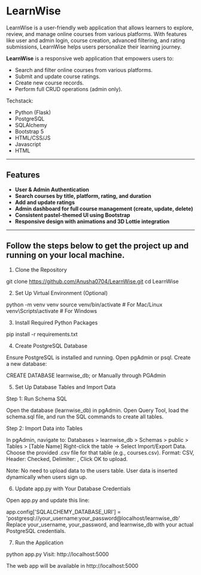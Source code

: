# LearnWise
LearnWise is a user-friendly web application that allows learners to explore, review, and manage online courses from various platforms. With features like user and admin login, course creation, advanced filtering, and rating submissions, LearnWise helps users personalize their learning journey.

**LearnWise** is a responsive web application that empowers users to:
- Search and filter online courses from various platforms.
- Submit and update course ratings.
- Create new course records.
- Perform full CRUD operations (admin only).

Techstack:
- Python (Flask)
- PostgreSQL
- SQLAlchemy
- Bootstrap 5
- HTML/CSS/JS
- Javascript
- HTML

---

## Features

- **User & Admin Authentication**
- **Search courses by title, platform, rating, and duration**
- **Add and update ratings**
- **Admin dashboard for full course management (create, update, delete)**
- **Consistent pastel-themed UI using Bootstrap**
- **Responsive design with animations and 3D Lottie integration**

---

## Follow the steps below to get the project up and running on your local machine.

1. Clone the Repository

git clone https://github.com/Anusha0704/LearnWise.git
cd LearnWise

2. Set Up Virtual Environment (Optional)

python -m venv venv
source venv/bin/activate   # For Mac/Linux
venv\Scripts\activate      # For Windows

3. Install Required Python Packages

pip install -r requirements.txt

4. Create PostgreSQL Database

Ensure PostgreSQL is installed and running.
Open pgAdmin or psql.
Create a new database:

CREATE DATABASE learnwise_db; or Manually through PGAdmin

5. Set Up Database Tables and Import Data

Step 1: Run Schema SQL

Open the database (learnwise_db) in pgAdmin.
Open Query Tool, load the schema.sql file, and run the SQL commands to create all tables.

Step 2: Import Data into Tables

In pgAdmin, navigate to:
Databases > learnwise_db > Schemas > public > Tables > [Table Name]
Right-click the table → Select Import/Export Data.
Choose the provided .csv file for that table (e.g., courses.csv).
Format: CSV, Header: Checked, Delimiter: ,
Click OK to upload.

Note: No need to upload data to the users table. User data is inserted dynamically when users sign up.

6. Update app.py with Your Database Credentials

Open app.py and update this line:

app.config['SQLALCHEMY_DATABASE_URI'] = 'postgresql://your_username:your_password@localhost/learnwise_db'
Replace your_username, your_password, and learnwise_db with your actual PostgreSQL credentials.

7. Run the Application

python app.py
Visit: http://localhost:5000

The web app will be available in http://localhost:5000
